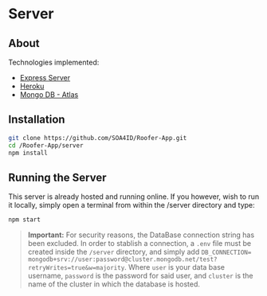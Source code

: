 # Server

## About

Technologies implemented:

- [Express Server](https://expressjs.com/)
- [Heroku](https://www.heroku.com/)
- [Mongo DB - Atlas](https://www.mongodb.com/cloud/atlas)

## Installation

```bash
git clone https://github.com/SOA4ID/Roofer-App.git
cd /Roofer-App/server
npm install
```

## Running the Server

This server is already hosted and running online. If you however, wish to run it locally, simply open a terminal from within the /server directory and type:

```bash
npm start
```

> **Important:** For security reasons, the DataBase connection string has been excluded. In order to stablish a connection, a `.env` file must be created inside the `/server` directory, and simply add `DB_CONNECTION= mongodb+srv://user:password@cluster.mongodb.net/test?retryWrites=true&w=majority`. Where `user` is your data base username, `password` is the password for said user, and `cluster` is the name of the cluster in which the database is hosted.
